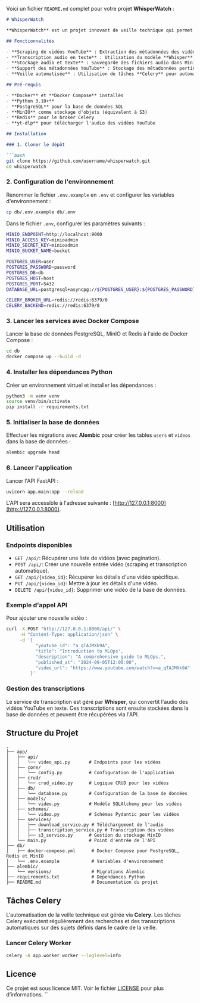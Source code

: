 Voici un fichier `README.md` complet pour votre projet **WhisperWatch** :

```md
# WhisperWatch

**WhisperWatch** est un projet innovant de veille technique qui permet de scraper des vidéos YouTube, de transcrire leur contenu audio en texte, et de stocker les métadonnées ainsi que les transcriptions dans une base de données. Il se concentre sur des sujets techniques tels que le Cloud et le MLOps, facilitant ainsi la veille technologique à partir de vidéos YouTube.

## Fonctionnalités

- **Scraping de vidéos YouTube** : Extraction des métadonnées des vidéos YouTube en fonction de critères définis.
- **Transcription audio en texte** : Utilisation du modèle **Whisper** pour transcrire l'audio des vidéos en texte.
- **Stockage audio et texte** : Sauvegarde des fichiers audio dans MinIO et des transcriptions dans une base de données SQL.
- **Support des métadonnées YouTube** : Stockage des métadonnées pertinentes des vidéos (titre, description, URL, date de publication).
- **Veille automatisée** : Utilisation de tâches **Celery** pour automatiser la récupération et la transcription de nouvelles vidéos YouTube.

## Pré-requis

- **Docker** et **Docker Compose** installés
- **Python 3.10+**
- **PostgreSQL** pour la base de données SQL
- **MinIO** comme stockage d'objets (équivalent à S3)
- **Redis** pour le broker Celery
- **yt-dlp** pour télécharger l'audio des vidéos YouTube

## Installation

### 1. Cloner le dépôt

```bash
git clone https://github.com/username/whisperwatch.git
cd whisperwatch
```

### 2. Configuration de l'environnement

Renommer le fichier `.env.example` en `.env` et configurer les variables d'environnement :

```bash
cp db/.env.example db/.env
```

Dans le fichier `.env`, configurer les paramètres suivants :

```bash
MINIO_ENDPOINT=http://localhost:9000
MINIO_ACCESS_KEY=minioadmin
MINIO_SECRET_KEY=minioadmin
MINIO_BUCKET_NAME=bucket

POSTGRES_USER=user
POSTGRES_PASSWORD=password
POSTGRES_DB=db
POSTGRES_HOST=host
POSTGRES_PORT=5432
DATABASE_URL=postgresql+asyncpg://${POSTGRES_USER}:${POSTGRES_PASSWORD}@${POSTGRES_HOST}:${POSTGRES_PORT}/${POSTGRES_DB}

CELERY_BROKER_URL=redis://redis:6379/0
CELERY_BACKEND=redis://redis:6379/0
```

### 3. Lancer les services avec Docker Compose

Lancer la base de données PostgreSQL, MinIO et Redis à l'aide de Docker Compose :

```bash
cd db
docker compose up --build -d
```

### 4. Installer les dépendances Python

Créer un environnement virtuel et installer les dépendances :

```bash
python3 -m venv venv
source venv/bin/activate
pip install -r requirements.txt
```

### 5. Initialiser la base de données

Effectuer les migrations avec **Alembic** pour créer les tables `users` et `videos` dans la base de données :

```bash
alembic upgrade head
```

### 6. Lancer l'application

Lancer l'API FastAPI :

```bash
uvicorn app.main:app --reload
```

L'API sera accessible à l'adresse suivante : [http://127.0.0.1:8000](http://127.0.0.1:8000).

## Utilisation

### Endpoints disponibles

- `GET /api/`: Récupérer une liste de vidéos (avec pagination).
- `POST /api/`: Créer une nouvelle entrée vidéo (scraping et transcription automatique).
- `GET /api/{video_id}`: Récupérer les détails d'une vidéo spécifique.
- `PUT /api/{video_id}`: Mettre à jour les détails d'une vidéo.
- `DELETE /api/{video_id}`: Supprimer une vidéo de la base de données.

### Exemple d'appel API

Pour ajouter une nouvelle vidéo :

```bash
curl -X POST "http://127.0.0.1:8000/api/" \
     -H "Content-Type: application/json" \
     -d '{
           "youtube_id": "a_qTAJMXk9A",
           "title": "Introduction to MLOps",
           "description": "A comprehensive guide to MLOps.",
           "published_at": "2024-09-05T12:00:00",
           "video_url": "https://www.youtube.com/watch?v=a_qTAJMXk9A"
         }'
```

### Gestion des transcriptions

Le service de transcription est géré par **Whisper**, qui convertit l'audio des vidéos YouTube en texte. Ces transcriptions sont ensuite stockées dans la base de données et peuvent être récupérées via l'API.

## Structure du Projet

```
.
├── app/
│   ├── api/
│   │   └── video_api.py       # Endpoints pour les vidéos
│   ├── core/
│   │   └── config.py          # Configuration de l'application
│   ├── crud/
│   │   └── crud_video.py      # Logique CRUD pour les vidéos
│   ├── db/
│   │   └── database.py        # Configuration de la base de données
│   ├── models/
│   │   └── video.py           # Modèle SQLAlchemy pour les vidéos
│   ├── schemas/
│   │   └── video.py           # Schémas Pydantic pour les vidéos
│   ├── services/
│   │   ├── download_service.py # Téléchargement de l'audio
│   │   ├── transcription_service.py # Transcription des vidéos
│   │   ├── s3_service.py      # Gestion du stockage MinIO
│   └── main.py                # Point d'entrée de l'API
├── db/
│   ├── docker-compose.yml      # Docker Compose pour PostgreSQL, Redis et MinIO
│   └── .env.example            # Variables d'environnement
├── alembic/
│   └── versions/               # Migrations Alembic
├── requirements.txt            # Dépendances Python
├── README.md                   # Documentation du projet
```

## Tâches Celery

L'automatisation de la veille technique est gérée via **Celery**. Les tâches Celery exécutent régulièrement des recherches et des transcriptions automatiques sur des sujets définis dans le cadre de la veille.

### Lancer Celery Worker

```bash
celery -A app.worker worker --loglevel=info
```

## Licence

Ce projet est sous licence MIT. Voir le fichier [LICENSE](LICENSE) pour plus d’informations.
``